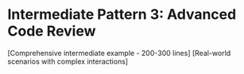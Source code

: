 # Intermediate Pattern 3: Advanced Code Review

[Comprehensive intermediate example - 200-300 lines]
[Real-world scenarios with complex interactions]

